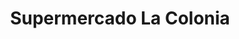 ---
title: "Supermercado La Colonia"
url: /san-pedro-sula/supermercado-la-colonia/
shop: supermercado
---